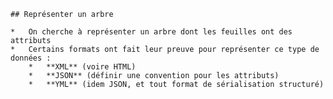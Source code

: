 
    
    ## Représenter un arbre
    
    *   On cherche à représenter un arbre dont les feuilles ont des attributs
    *   Certains formats ont fait leur preuve pour représenter ce type de données :
        *   **XML** (voire HTML)
        *   **JSON** (définir une convention pour les attributs)
        *   **YML** (idem JSON, et tout format de sérialisation structuré)
    
    
